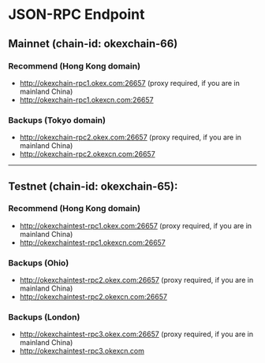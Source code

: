 # JSON-RPC Endpoint

 
## Mainnet (chain-id: okexchain-66)

### Recommend (Hong Kong domain)
 - http://okexchain-rpc1.okex.com:26657 (proxy required, if you are in mainland China)
 - http://okexchain-rpc1.okexcn.com:26657

### Backups (Tokyo domain)
 - http://okexchain-rpc2.okex.com:26657 (proxy required, if you are in mainland China)
 - http://okexchain-rpc2.okexcn.com:26657

___

## Testnet (chain-id: okexchain-65):

### Recommend (Hong Kong domain)
 - http://okexchaintest-rpc1.okex.com:26657 (proxy required, if you are in mainland China)
 - http://okexchaintest-rpc1.okexcn.com:26657
 
### Backups (Ohio)
 - http://okexchaintest-rpc2.okex.com:26657 (proxy required, if you are in mainland China)
 - http://okexchaintest-rpc2.okexcn.com:26657
 
### Backups (London)
 - http://okexchaintest-rpc3.okex.com:26657 (proxy required, if you are in mainland China)
 - http://okexchaintest-rpc3.okexcn.com
